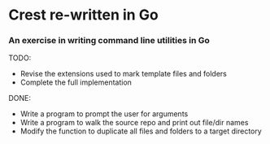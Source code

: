 # Crest re-written in Go
### An exercise in writing command line utilities in Go

TODO:
- Revise the extensions used to mark template files and folders
- Complete the full implementation

DONE:
- Write a program to prompt the user for arguments
- Write a program to walk the source repo and print out file/dir names
- Modify the function to duplicate all files and folders to a target directory
